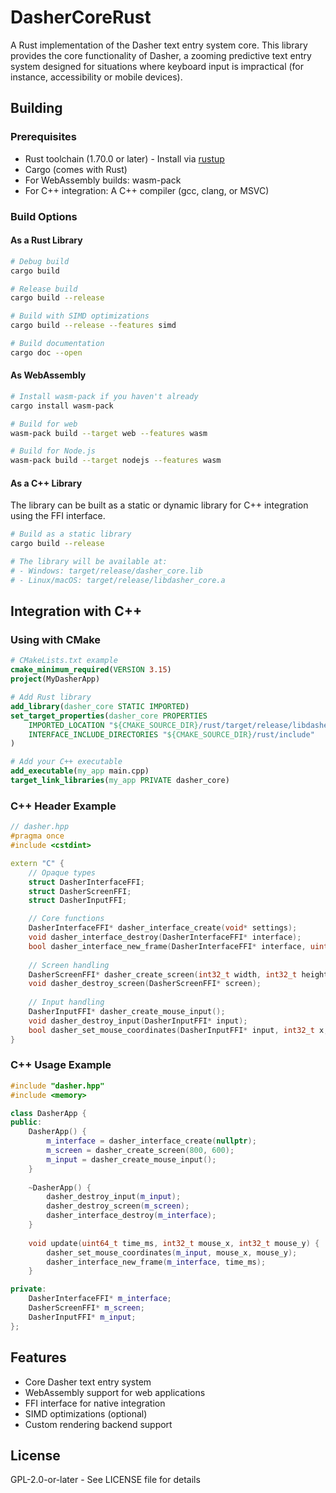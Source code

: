 # DasherCoreRust

A Rust implementation of the Dasher text entry system core. This library provides the core functionality of Dasher, a zooming predictive text entry system designed for situations where keyboard input is impractical (for instance, accessibility or mobile devices).

## Building

### Prerequisites

- Rust toolchain (1.70.0 or later) - Install via [rustup](https://rustup.rs/)
- Cargo (comes with Rust)
- For WebAssembly builds: wasm-pack
- For C++ integration: A C++ compiler (gcc, clang, or MSVC)

### Build Options

#### As a Rust Library

```bash
# Debug build
cargo build

# Release build
cargo build --release

# Build with SIMD optimizations
cargo build --release --features simd

# Build documentation
cargo doc --open
```

#### As WebAssembly

```bash
# Install wasm-pack if you haven't already
cargo install wasm-pack

# Build for web
wasm-pack build --target web --features wasm

# Build for Node.js
wasm-pack build --target nodejs --features wasm
```

#### As a C++ Library

The library can be built as a static or dynamic library for C++ integration using the FFI interface.

```bash
# Build as a static library
cargo build --release

# The library will be available at:
# - Windows: target/release/dasher_core.lib
# - Linux/macOS: target/release/libdasher_core.a
```

## Integration with C++

### Using with CMake

```cmake
# CMakeLists.txt example
cmake_minimum_required(VERSION 3.15)
project(MyDasherApp)

# Add Rust library
add_library(dasher_core STATIC IMPORTED)
set_target_properties(dasher_core PROPERTIES
    IMPORTED_LOCATION "${CMAKE_SOURCE_DIR}/rust/target/release/libdasher_core.a"
    INTERFACE_INCLUDE_DIRECTORIES "${CMAKE_SOURCE_DIR}/rust/include"
)

# Add your C++ executable
add_executable(my_app main.cpp)
target_link_libraries(my_app PRIVATE dasher_core)
```

### C++ Header Example

```cpp
// dasher.hpp
#pragma once
#include <cstdint>

extern "C" {
    // Opaque types
    struct DasherInterfaceFFI;
    struct DasherScreenFFI;
    struct DasherInputFFI;

    // Core functions
    DasherInterfaceFFI* dasher_interface_create(void* settings);
    void dasher_interface_destroy(DasherInterfaceFFI* interface);
    bool dasher_interface_new_frame(DasherInterfaceFFI* interface, uint64_t time_ms);
    
    // Screen handling
    DasherScreenFFI* dasher_create_screen(int32_t width, int32_t height);
    void dasher_destroy_screen(DasherScreenFFI* screen);
    
    // Input handling
    DasherInputFFI* dasher_create_mouse_input();
    void dasher_destroy_input(DasherInputFFI* input);
    bool dasher_set_mouse_coordinates(DasherInputFFI* input, int32_t x, int32_t y);
}
```

### C++ Usage Example

```cpp
#include "dasher.hpp"
#include <memory>

class DasherApp {
public:
    DasherApp() {
        m_interface = dasher_interface_create(nullptr);
        m_screen = dasher_create_screen(800, 600);
        m_input = dasher_create_mouse_input();
    }
    
    ~DasherApp() {
        dasher_destroy_input(m_input);
        dasher_destroy_screen(m_screen);
        dasher_interface_destroy(m_interface);
    }
    
    void update(uint64_t time_ms, int32_t mouse_x, int32_t mouse_y) {
        dasher_set_mouse_coordinates(m_input, mouse_x, mouse_y);
        dasher_interface_new_frame(m_interface, time_ms);
    }

private:
    DasherInterfaceFFI* m_interface;
    DasherScreenFFI* m_screen;
    DasherInputFFI* m_input;
};
```

## Features

- Core Dasher text entry system
- WebAssembly support for web applications
- FFI interface for native integration
- SIMD optimizations (optional)
- Custom rendering backend support

## License

GPL-2.0-or-later - See LICENSE file for details
